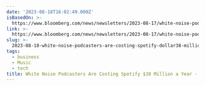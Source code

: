 ```yaml
---
date: '2023-08-18T16:02:49.000Z'
isBasedOn: >-
  https://www.bloomberg.com/news/newsletters/2023-08-17/white-noise-podcasters-are-costing-spotify-38-million-a-year
link: >-
  https://www.bloomberg.com/news/newsletters/2023-08-17/white-noise-podcasters-are-costing-spotify-38-million-a-year
slug: >-
  2023-08-18-white-noise-podcasters-are-costing-spotify-dollar38-million-a-year-bloomberg
tags:
  - business
  - Music
  - tech
title: White Noise Podcasters Are Costing Spotify $38 Million a Year - Bloomberg
---
```


